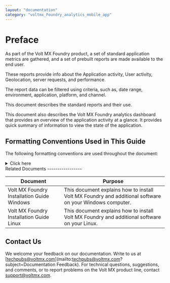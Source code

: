 ```yaml
---
layout: "documentation"
category: "voltmx_Foundry_analytics_mobile_app"
---
```

                            

Preface
=======

As part of the Volt MX Foundry product, a set of standard application metrics are gathered, and a set of prebuilt reports are made available to the end user.

These reports provide info about the Application activity, User activity, Geolocation, server requests, and performance.

The report data can be filtered using criteria, such as, date range, environment, application, platform, and channel.

This document describes the standard reports and their use.

This document also describes the Volt MX Foundry analytics dashboard that provides an overview of the application activity at a glance. It provides quick summary of information to view the state of the application.

Formatting Conventions Used in This Guide
-----------------------------------------

The following formatting conventions are used throughout the document:
<details close markdown="block"><summary>Click here</summary>

  
| Conventions | Explanation |
| --- | --- |
| Monospace | User input text, system prompts, and responses File path Commands Program code File names |
| _Italic_ | Emphasis Names of books and documents New terminology |
| **Bold** | Windows Menus Buttons Icons Fields Tabs Folders |
| [URL](http://a/) | Active link to a URL. |
| _> **_Note:_**_  | Provides helpful hints or additional information. |
| > **_Important:_**   | Highlights actions or information that might cause problems to systems or data |

</details>
Related Documents
-----------------

  
| Document | Purpose |
| --- | --- |
| Volt MX Foundry Installation Guide Windows | This document explains how to install Volt MX Foundry and additional software on your Windows computer. |
| Volt MX Foundry Installation Guide Linux | This document explains how to install Volt MX Foundry and additional software on your Linux. |

Contact Us
----------

We welcome your feedback on our documentation. Write to us at [techpubs@voltmx.com](mailto:techpubs@voltmx.com?subject=Documentation Feedback). For technical questions, suggestions, and comments, or to report problems on the Volt MX product line, contact [support@voltmx.com](mailto:support@voltmx.com).

